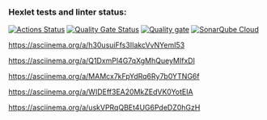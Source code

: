 ### Hexlet tests and linter status:
[![Actions Status](https://github.com/AssMasster/frontend-project-44/actions/workflows/hexlet-check.yml/badge.svg)](https://github.com/AssMasster/frontend-project-44/actions)
[![Quality Gate Status](https://sonarcloud.io/api/project_badges/measure?project=AssMasster_frontend-project-44&metric=alert_status)](https://sonarcloud.io/summary/new_code?id=AssMasster_frontend-project-44)
[![Quality gate](https://sonarcloud.io/api/project_badges/quality_gate?project=AssMasster_frontend-project-44)](https://sonarcloud.io/summary/new_code?id=AssMasster_frontend-project-44)
[![SonarQube Cloud](https://sonarcloud.io/images/project_badges/sonarcloud-light.svg)](https://sonarcloud.io/summary/new_code?id=AssMasster_frontend-project-44)

https://asciinema.org/a/h30usuiFfs3IIakcVvNYemI53 

https://asciinema.org/a/Q1DxmPl4G7qXgMhQueyMIfxDl

https://asciinema.org/a/MAMcx7kFpYdRq6Ry7b0YTNG6f

https://asciinema.org/a/WIDEff3EA20MkZEdVK0YotEIA

https://asciinema.org/a/uskVPRqQBEt4UG6PdeDZ0hGzH